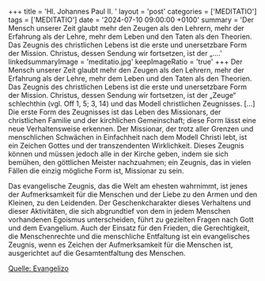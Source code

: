 +++
title = 'Hl. Johannes Paul II.  '
layout = 'post'
categories = ['MEDITATIO']
tags = ['MEDITATIO']
date = '2024-07-10 09:00:00 +0100'
summary = 'Der Mensch unserer Zeit glaubt mehr den Zeugen als den Lehrern, mehr der Erfahrung als der Lehre, mehr dem Leben und den Taten als den Theorien. Das Zeugnis des christlichen Lebens ist die erste und unersetzbare Form der Mission. Christus, dessen Sendung wir fortsetzen, ist der „....'
linkedsummaryImage = 'meditatio.jpg'
keepImageRatio = 'true'
+++
Der Mensch unserer Zeit glaubt mehr den Zeugen als den Lehrern, mehr der Erfahrung als der Lehre, mehr dem Leben und den Taten als den Theorien. Das Zeugnis des christlichen Lebens ist die erste und unersetzbare Form der Mission. Christus, dessen Sendung wir fortsetzen, ist der „Zeuge“ schlechthin (vgl.<!--more--> Off 1, 5; 3, 14) und das Modell christlichen Zeugnisses. [...] Die erste Form des Zeugnisses ist das Leben des Missionars, der christlichen Familie und der kirchlichen Gemeinschaft; diese Form lässt eine neue Verhaltensweise erkennen. Der Missionar, der trotz aller Grenzen und menschlichen Schwächen in Einfachheit nach dem Modell Christi lebt, ist ein Zeichen Gottes und der transzendenten Wirklichkeit. Dieses Zeugnis können und müssen jedoch alle in der Kirche geben, indem sie sich bemühen, den göttlichen Meister nachzuahmen; ein Zeugnis, das in vielen Fällen die einzig mögliche Form ist, Missionar zu sein.
 
Das evangelische Zeugnis, das die Welt am ehesten wahrnimmt, ist jenes der Aufmerksamkeit für die Menschen und der Liebe zu den Armen und den Kleinen, zu den Leidenden. Der Geschenkcharakter dieses Verhaltens und dieser Aktivitäten, die sich abgrundtief von dem in jedem Menschen vorhandenen Egoismus unterscheiden, führt zu gezielten Fragen nach Gott und dem Evangelium. Auch der Einsatz für den Frieden, die Gerechtigkeit, die Menschenrechte und die menschliche Entfaltung ist ein evangelisches Zeugnis, wenn es Zeichen der Aufmerksamkeit für die Menschen ist, ausgerichtet auf die Gesamtentfaltung des Menschen.
 



[Quelle: Evangelizo](https://evangeliumtagfuertag.org/DE/gospel)
